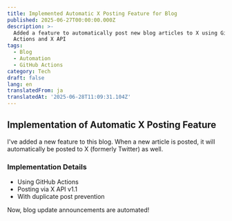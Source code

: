 ```yaml
---
title: Implemented Automatic X Posting Feature for Blog
published: 2025-06-27T00:00:00.000Z
description: >-
  Added a feature to automatically post new blog articles to X using GitHub
  Actions and X API
tags:
  - Blog
  - Automation
  - GitHub Actions
category: Tech
draft: false
lang: en
translatedFrom: ja
translatedAt: '2025-06-28T11:09:31.104Z'
---
```


## Implementation of Automatic X Posting Feature

I've added a new feature to this blog. When a new article is posted, it will automatically be posted to X (formerly Twitter) as well.

### Implementation Details

- Using GitHub Actions
- Posting via X API v1.1
- With duplicate post prevention

Now, blog update announcements are automated!
